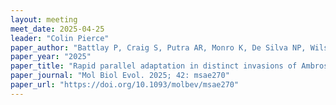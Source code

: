 ```yaml
---
layout: meeting
meet_date: 2025-04-25
leader: "Colin Pierce"
paper_author: "Battlay P, Craig S, Putra AR, Monro K, De Silva NP, Wilson J, Bieker VC, Kabir S, Shamaya N, van Boheemen L, Rieseberg LH, Stinchcombe JR, Fournier-Level A, Martin MD, Hodgins KA"
paper_year: "2025"
paper_title: "Rapid parallel adaptation in distinct invasions of Ambrosia artemisiifolia is driven by large-effect structural variants"
paper_journal: "Mol Biol Evol. 2025; 42: msae270"
paper_url: "https://doi.org/10.1093/molbev/msae270"
---
```

